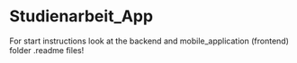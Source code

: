 # Studienarbeit_App

For start instructions look at the backend and mobile_application (frontend) folder .readme files!

